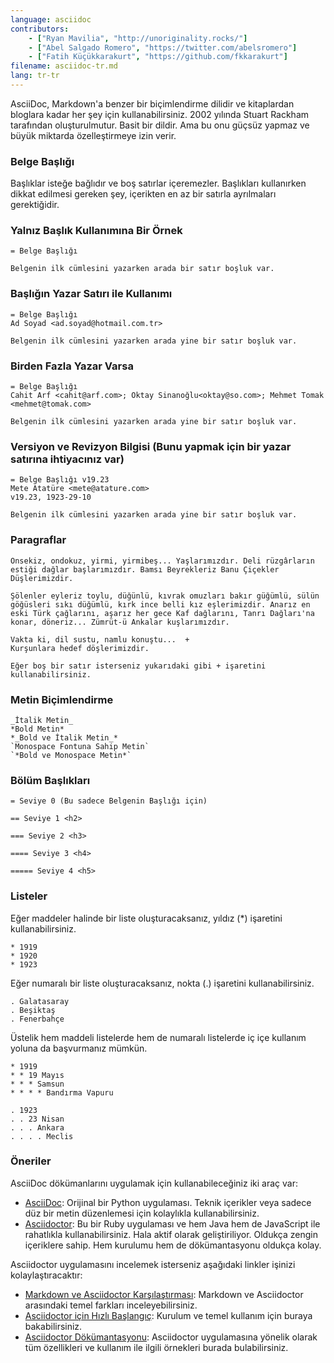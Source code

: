 ```yaml
---
language: asciidoc
contributors:
    - ["Ryan Mavilia", "http://unoriginality.rocks/"]
    - ["Abel Salgado Romero", "https://twitter.com/abelsromero"]
    - ["Fatih Küçükkarakurt", "https://github.com/fkkarakurt"]
filename: asciidoc-tr.md
lang: tr-tr
---
```


AsciiDoc, Markdown'a benzer bir biçimlendirme dilidir ve kitaplardan bloglara kadar her şey için kullanabilirsiniz. 2002 yılında Stuart Rackham tarafından oluşturulmutur. Basit bir dildir. Ama bu onu güçsüz yapmaz ve büyük miktarda özelleştirmeye izin verir.

### Belge Başlığı

Başlıklar isteğe bağlıdır ve boş satırlar içeremezler. Başlıkları kullanırken dikkat edilmesi gereken şey, içerikten en az bir satırla ayrılmaları gerektiğidir.

### Yalnız Başlık Kullanımına Bir Örnek

```asciidoc
= Belge Başlığı

Belgenin ilk cümlesini yazarken arada bir satır boşluk var. 
```

### Başlığın Yazar Satırı ile  Kullanımı

```asciidoc
= Belge Başlığı
Ad Soyad <ad.soyad@hotmail.com.tr>

Belgenin ilk cümlesini yazarken arada yine bir satır boşluk var. 
```

### Birden Fazla Yazar Varsa

```asciidoc
= Belge Başlığı
Cahit Arf <cahit@arf.com>; Oktay Sinanoğlu<oktay@so.com>; Mehmet Tomak <mehmet@tomak.com>

Belgenin ilk cümlesini yazarken arada yine bir satır boşluk var. 
```

### Versiyon ve Revizyon Bilgisi (Bunu yapmak için bir yazar satırına ihtiyacınız var)

```asciidoc
= Belge Başlığı v19.23
Mete Atatüre <mete@atature.com>
v19.23, 1923-29-10

Belgenin ilk cümlesini yazarken arada yine bir satır boşluk var. 
```

### Paragraflar

```asciidoc
Onsekiz, ondokuz, yirmi, yirmibeş... Yaşlarımızdır. Deli rüzgârların estiği dağlar başlarımızdır. Bamsı Beyrekleriz Banu Çiçekler Düşlerimizdir.

Şölenler eyleriz toylu, düğünlü, kıvrak omuzları bakır güğümlü, sülün göğüsleri sıkı düğümlü, kırk ince belli kız eşlerimizdir. Anarız en eski Türk çağlarını, aşarız her gece Kaf dağlarını, Tanrı Dağları'na konar, döneriz... Zümrüt-ü Ankalar kuşlarımızdır. 

Vakta ki, dil sustu, namlu konuştu...  +
Kurşunlara hedef döşlerimizdir.

Eğer boş bir satır isterseniz yukarıdaki gibi + işaretini kullanabilirsiniz.
```

### Metin Biçimlendirme

```asciidoc
_İtalik Metin_
*Bold Metin*
*_Bold ve İtalik Metin_*
`Monospace Fontuna Sahip Metin`
`*Bold ve Monospace Metin*`
```

### Bölüm Başlıkları

```asciidoc
= Seviye 0 (Bu sadece Belgenin Başlığı için)

== Seviye 1 <h2>

=== Seviye 2 <h3>

==== Seviye 3 <h4>

===== Seviye 4 <h5>
```

### Listeler

Eğer maddeler halinde bir liste oluşturacaksanız, yıldız (*) işaretini kullanabilirsiniz.

```asciidoc
* 1919
* 1920
* 1923
```

Eğer numaralı bir liste oluşturacaksanız, nokta  (.) işaretini kullanabilirsiniz.

```asciidoc
. Galatasaray
. Beşiktaş
. Fenerbahçe
```

Üstelik hem maddeli listelerde hem de numaralı listelerde iç içe kullanım yoluna da başvurmanız mümkün.

```asciidoc
* 1919
* * 19 Mayıs
* * * Samsun
* * * * Bandırma Vapuru
```

```asciidoc
. 1923
. . 23 Nisan
. . . Ankara
. . . . Meclis
```

### Öneriler

AsciiDoc dökümanlarını uygulamak için kullanabileceğiniz iki araç var:
- [AsciiDoc](https://asciidoc.org/):  Orijinal bir Python uygulaması. Teknik içerikler veya sadece düz bir metin düzenlemesi için kolaylıkla kullanabilirsiniz. 
- [Asciidoctor](https://asciidoctor.org/): Bu bir Ruby uygulaması ve hem Java hem de JavaScript ile rahatlıkla kullanabilirsiniz. Hala aktif olarak geliştiriliyor. Oldukça zengin içeriklere sahip. Hem kurulumu hem de dökümantasyonu oldukça kolay. 

Asciidoctor uygulamasını incelemek isterseniz aşağıdaki linkler işinizi kolaylaştıracaktır:
- [Markdown ve Asciidoctor Karşılaştırması](https://docs.asciidoctor.org/asciidoc/latest/asciidoc-vs-markdown/#comparison-by-example): Markdown ve Asciidoctor arasındaki temel farkları inceleyebilirsiniz.
- [Asciidoctor için Hızlı Başlangıç](http://asciidoctor.org/docs/#get-started-with-asciidoctor): Kurulum ve temel kullanım için buraya bakabilirsiniz.
- [Asciidoctor Dökümantasyonu](https://docs.asciidoctor.org/): Asciidoctor uygulamasına yönelik olarak tüm özellikleri ve kullanım ile ilgili örnekleri burada bulabilirsiniz. 
